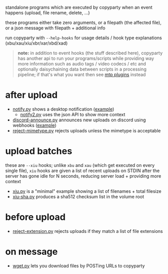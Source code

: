 standalone programs which are executed by copyparty when an event happens (upload, file rename, delete, ...)

these programs either take zero arguments, or a filepath (the affected file), or a json message with filepath + additional info

run copyparty with `--help-hooks` for usage details / hook type explanations (xbu/xau/xiu/xbr/xar/xbd/xad)

> **note:** in addition to event hooks (the stuff described here), copyparty has another api to run your programs/scripts while providing way more information such as audio tags / video codecs / etc and optionally daisychaining data between scripts in a processing pipeline; if that's what you want then see [mtp plugins](../mtag/) instead


# after upload
* [notify.py](notify.py) shows a desktop notification ([example](https://user-images.githubusercontent.com/241032/215335767-9c91ed24-d36e-4b6b-9766-fb95d12d163f.png))
  * [notify2.py](notify2.py) uses the json API to show more context
* [discord-announce.py](discord-announce.py) announces new uploads on discord using webhooks ([example](https://user-images.githubusercontent.com/241032/215304439-1c1cb3c8-ec6f-4c17-9f27-81f969b1811a.png))
* [reject-mimetype.py](reject-mimetype.py) rejects uploads unless the mimetype is acceptable


# upload batches
these are `--xiu` hooks; unlike `xbu` and `xau` (which get executed on every single file), `xiu` hooks are given a list of recent uploads on STDIN after the server has gone idle for N seconds, reducing server load + providing more context
* [xiu.py](xiu.py) is a "minimal" example showing a list of filenames + total filesize
* [xiu-sha.py](xiu-sha.py) produces a sha512 checksum list in the volume root


# before upload
* [reject-extension.py](reject-extension.py) rejects uploads if they match a list of file extensions


# on message
* [wget.py](wget.py) lets you download files by POSTing URLs to copyparty
